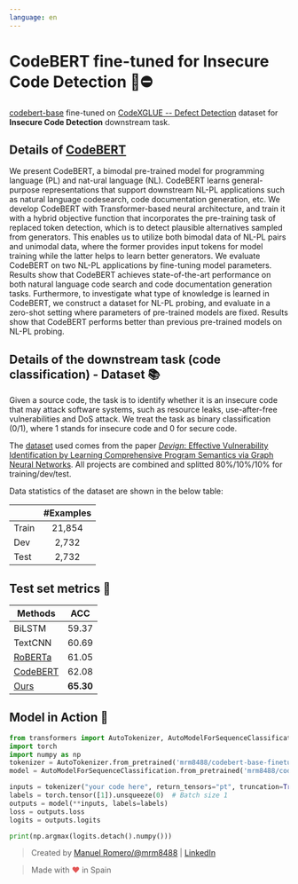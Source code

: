 ```yaml
---
language: en
---
```


# CodeBERT fine-tuned for Insecure Code Detection 💾⛔


[codebert-base](https://huggingface.co/microsoft/codebert-base) fine-tuned on [CodeXGLUE -- Defect Detection](https://github.com/microsoft/CodeXGLUE/tree/main/Code-Code/Defect-detection) dataset for **Insecure Code Detection** downstream task.

## Details of [CodeBERT](https://arxiv.org/abs/2002.08155)

We present CodeBERT, a bimodal pre-trained model for programming language (PL) and nat-ural language (NL). CodeBERT learns general-purpose representations that support downstream NL-PL applications such as natural language codesearch, code documentation generation, etc. We develop CodeBERT with Transformer-based neural architecture, and train it with a hybrid objective function that incorporates the pre-training task of replaced token detection, which is to detect plausible alternatives sampled from generators. This enables us to utilize both bimodal data of NL-PL pairs and unimodal data, where the former provides input tokens for model training while the latter helps to learn better generators. We evaluate CodeBERT on two NL-PL applications by fine-tuning model parameters. Results show that CodeBERT achieves state-of-the-art performance on both natural language code search and code documentation generation tasks. Furthermore, to investigate what type of knowledge is learned in CodeBERT, we construct a dataset for NL-PL probing, and evaluate in a zero-shot setting where parameters of pre-trained models are fixed. Results show that CodeBERT performs better than previous pre-trained models on NL-PL probing.

## Details of the downstream task (code classification) - Dataset 📚

Given a source code, the task is to identify whether it is an insecure code that may attack software systems, such as resource leaks, use-after-free vulnerabilities and DoS attack.  We treat the task as binary classification (0/1), where 1 stands for insecure code and 0 for secure code.

The [dataset](https://github.com/microsoft/CodeXGLUE/tree/main/Code-Code/Defect-detection) used comes from the paper [*Devign*: Effective Vulnerability Identification by Learning Comprehensive Program Semantics via Graph Neural Networks](http://papers.nips.cc/paper/9209-devign-effective-vulnerability-identification-by-learning-comprehensive-program-semantics-via-graph-neural-networks.pdf). All projects are combined and splitted 80%/10%/10% for training/dev/test.

Data statistics of the dataset are shown in the below table:

|       | #Examples |
| ----- | :-------: |
| Train |  21,854   |
| Dev   |   2,732   |
| Test  |   2,732   |

## Test set metrics 🧾

| Methods  |    ACC    |
| -------- | :-------: |
| BiLSTM   |   59.37   |
| TextCNN  |   60.69   |
| [RoBERTa](https://arxiv.org/pdf/1907.11692.pdf)  |   61.05   |
| [CodeBERT](https://arxiv.org/pdf/2002.08155.pdf) | 62.08 |
| [Ours](https://huggingface.co/mrm8488/codebert-base-finetuned-detect-insecure-code)  | **65.30** |


## Model in Action 🚀

```python
from transformers import AutoTokenizer, AutoModelForSequenceClassification
import torch
import numpy as np
tokenizer = AutoTokenizer.from_pretrained('mrm8488/codebert-base-finetuned-detect-insecure-code')
model = AutoModelForSequenceClassification.from_pretrained('mrm8488/codebert-base-finetuned-detect-insecure-code', return_dict=True)

inputs = tokenizer("your code here", return_tensors="pt", truncation=True, padding='max_length')
labels = torch.tensor([1]).unsqueeze(0)  # Batch size 1
outputs = model(**inputs, labels=labels)
loss = outputs.loss
logits = outputs.logits

print(np.argmax(logits.detach().numpy()))
```

> Created by [Manuel Romero/@mrm8488](https://twitter.com/mrm8488) | [LinkedIn](https://www.linkedin.com/in/manuel-romero-cs/)

> Made with <span style="color: #e25555;">&hearts;</span> in Spain
